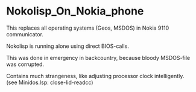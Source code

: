 # Nokolisp_On_Nokia_phone

This replaces all operating systems (Geos, MSDOS) in Nokia 9110 communicator.

Nokolisp is running alone using direct BIOS-calls.

This was done in emergency in backcountry, because bloody MSDOS-file was corrupted.

Contains much strangeness, like adjusting processor clock intelligently.  (see Minidos.lsp: close-lid-readcc)


